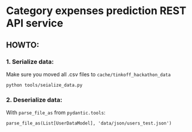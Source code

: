 # Category expenses prediction REST API service

## HOWTO:
### 1. Serialize data:
Make sure you moved all .csv files to `cache/tinkoff_hackathon_data`

`python tools/seialize_data.py`

### 2. Deserialize data:

With `parse_file_as` from `pydantic.tools`:

`parse_file_as(List[UserDataModel], 'data/json/users_test.json')`